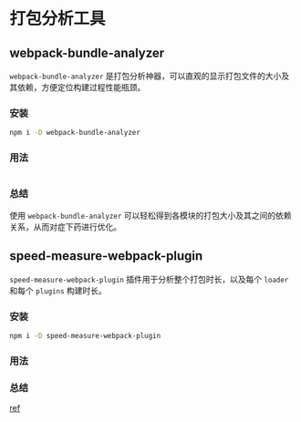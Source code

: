 # 打包分析工具
## webpack-bundle-analyzer
`webpack-bundle-analyzer` 是打包分析神器，可以直观的显示打包文件的大小及其依赖，方便定位构建过程性能瓶颈。
### 安装
```sh
npm i -D webpack-bundle-analyzer
```
### 用法
```typescript

```
### 总结
使用 `webpack-bundle-analyzer` 可以轻松得到各模块的打包大小及其之间的依赖关系，从而对症下药进行优化。
## speed-measure-webpack-plugin
`speed-measure-webpack-plugin` 插件用于分析整个打包时长，以及每个 `loader` 和每个 `plugins` 构建时长。
### 安装
```sh
npm i -D speed-measure-webpack-plugin
```
### 用法
### 总结

[ref](https://zhuanlan.zhihu.com/p/139498741)